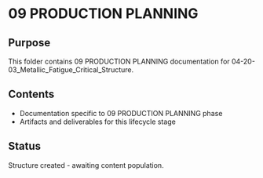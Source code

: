 # 09 PRODUCTION PLANNING

## Purpose
This folder contains 09 PRODUCTION PLANNING documentation for 04-20-03_Metallic_Fatigue_Critical_Structure.

## Contents
- Documentation specific to 09 PRODUCTION PLANNING phase
- Artifacts and deliverables for this lifecycle stage

## Status
Structure created - awaiting content population.
